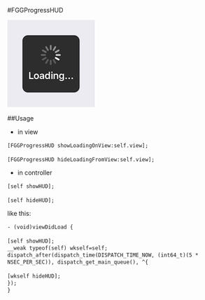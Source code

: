 #FGGProgressHUD

![演示](https://github.com/Insfgg99x/FGGProgressHUD/blob/master/demo.png)

##Usage

- in view

```
[FGGProgressHUD showLoadingOnView:self.view];

[FGGProgressHUD hideLoadingFromView:self.view];

```

- in controller

```
[self showHUD];

[self hideHUD];

```

like this:

```
- (void)viewDidLoad {

[self showHUD];
__weak typeof(self) wkself=self;
dispatch_after(dispatch_time(DISPATCH_TIME_NOW, (int64_t)(5 * NSEC_PER_SEC)), dispatch_get_main_queue(), ^{

[wkself hideHUD];
});
}
```
